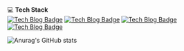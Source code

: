 💻   **Tech Stack**  
[![Tech Blog Badge](http://img.shields.io/badge/-React-blue?style=flat-square&logo=react&link=https://ko.reactjs.org/)](https://ko.reactjs.org/)
[![Tech Blog Badge](http://img.shields.io/badge/-Django-black?style=flat-square&logo=django&link=https://www.djangoproject.com/)](https://www.djangoproject.com/)
[![Tech Blog Badge](http://img.shields.io/badge/-CSharp-green?style=flat-square&logo=CSHARP&link=https://docs.microsoft.com/ko-kr/dotnet/csharp/)](https://docs.microsoft.com/ko-kr/dotnet/csharp/)
[![Tech Blog Badge](http://img.shields.io/badge/-PYTHON-lightgrey?style=flat-square&logo=PYTHON&link=https://www.python.org/)](https://www.python.org/)
 
![Anurag's GitHub stats](https://github-readme-stats.vercel.app/api?username=kkh2826&show_icons=true&theme=radical)  



<!--
**kkh2826/kkh2826** is a ✨ _special_ ✨ repository because its `README.md` (this file) appears on your GitHub profile.

Here are some ideas to get you started:

- 🔭 I’m currently working on ...
- 🌱 I’m currently learning ...
- 👯 I’m looking to collaborate on ...
- 🤔 I’m looking for help with ...
- 💬 Ask me about ...
- 📫 How to reach me: ...
- 😄 Pronouns: ...
- ⚡ Fun fact: ...
-->
